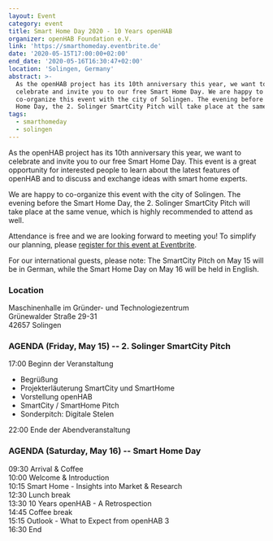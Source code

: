 ```yaml
---
layout: Event
category: event
title: Smart Home Day 2020 - 10 Years openHAB
organizer: openHAB Foundation e.V.
link: 'https://smarthomeday.eventbrite.de'
date: '2020-05-15T17:00:00+02:00'
end_date: '2020-05-16T16:30:47+02:00'
location: 'Solingen, Germany'
abstract: >-
  As the openHAB project has its 10th anniversary this year, we want to
  celebrate and invite you to our free Smart Home Day. We are happy to
  co-organize this event with the city of Solingen. The evening before the Smart
  Home Day, the 2. Solinger SmartCity Pitch will take place at the same venue.
tags:
  - smarthomeday
  - solingen
---
```

As the openHAB project has its 10th anniversary this year, we want to celebrate and invite you to our free Smart Home Day. This event is a great opportunity for interested people to learn about the latest features of openHAB and to discuss and exchange ideas with smart home experts.

We are happy to co-organize this event with the city of Solingen. The evening before the Smart Home Day, the 2. Solinger SmartCity Pitch will take place at the same venue, which is highly recommended to attend as well.

Attendance is free and we are looking forward to meeting you! To simplify our planning, please [register for this event at Eventbrite](http://smarthomeday.eventbrite.com/).

For our international guests, please note: The SmartCity Pitch on May 15 will be in German, while the Smart Home Day on May 16 will be held in English.

### Location

Maschinenhalle im Gründer- und Technologiezentrum<br/>
Grünewalder Straße 29-31<br/>
42657 Solingen


### AGENDA (Friday, May 15) -- 2. Solinger SmartCity Pitch

17:00 Beginn der Veranstaltung

* Begrüßung
* Projekterläuterung SmartCity und SmartHome
* Vorstellung openHAB
* SmartCity / SmartHome Pitch
* Sonderpitch: Digitale Stelen

22:00 Ende der Abendveranstaltung

### AGENDA (Saturday, May 16) -- Smart Home Day

09:30 Arrival & Coffee\
10:00 Welcome & Introduction\
10:15 Smart Home - Insights into Market & Research\
12:30 Lunch break\
13:30 10 Years openHAB - A Retrospection\
14:45 Coffee break\
15:15 Outlook - What to Expect from openHAB 3\
16:30 End
